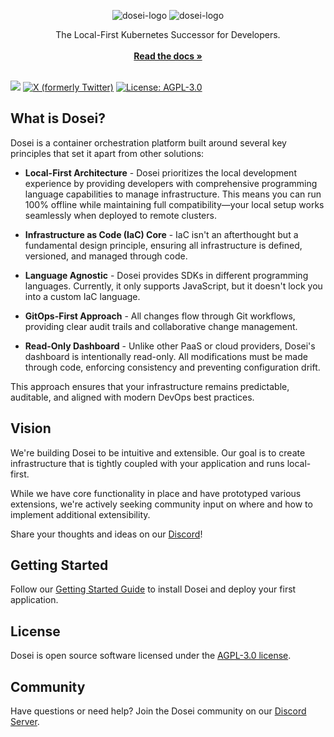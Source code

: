 <p align="center">
    <img alt="dosei-logo" src=".github/assets/logo.svg#gh-light-mode-only">
    <img alt="dosei-logo" src=".github/assets/logo-white.svg#gh-dark-mode-only">
</p>

<p align="center">
The Local-First Kubernetes Successor for Developers.<br/>
<br />
<a href="https://dosei.io/docs"><strong>Read the docs »</strong></a>
<br />
<br />
</p>

[![](https://img.shields.io/discord/1144175748559683615?logo=discord&logoColor=7289DA&label=Discord)](https://discord.com/invite/BP5aUkhcAh)
[![X (formerly Twitter)](https://img.shields.io/twitter/follow/doseidotio?style=flat&logo=x)](https://x.com/doseidotio)
[![License: AGPL-3.0](https://img.shields.io/badge/license-AGPL--3.0-white)](https://www.gnu.org/licenses/agpl-3.0.en.html#license-text)

## What is Dosei?

Dosei is a container orchestration platform built around several key principles that set it apart from other solutions:

- **Local-First Architecture** - Dosei prioritizes the local development experience by providing developers with comprehensive programming language capabilities to manage infrastructure. This means you can run 100% offline while maintaining full compatibility—your local setup works seamlessly when deployed to remote clusters.

- **Infrastructure as Code (IaC) Core** - IaC isn't an afterthought but a fundamental design principle, ensuring all infrastructure is defined, versioned, and managed through code.

- **Language Agnostic** - Dosei provides SDKs in different programming languages. Currently, it only supports JavaScript, but it doesn't lock you into a custom IaC language.

- **GitOps-First Approach** - All changes flow through Git workflows, providing clear audit trails and collaborative change management.

- **Read-Only Dashboard** - Unlike other PaaS or cloud providers, Dosei's dashboard is intentionally read-only. All modifications must be made through code, enforcing consistency and preventing configuration drift.

This approach ensures that your infrastructure remains predictable, auditable, and aligned with modern DevOps best practices.

## Vision

We're building Dosei to be intuitive and extensible. Our goal is to create infrastructure that is tightly coupled with your application and runs local-first.

While we have core functionality in place and have prototyped various extensions, we're actively seeking community input on where and how to implement additional extensibility.

Share your thoughts and ideas on our [Discord](https://discord.com/invite/BP5aUkhcAh)!

## Getting Started

Follow our [Getting Started Guide](https://dosei.io/docs/getting-started) to install Dosei and deploy your first application.

## License

Dosei is open source software licensed under the [AGPL-3.0 license](LICENSE).

## Community

Have questions or need help? Join the Dosei community on our [Discord Server](https://discord.com/invite/BP5aUkhcAh).
